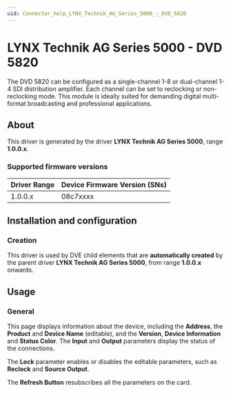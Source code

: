 ```yaml
---
uid: Connector_help_LYNX_Technik_AG_Series_5000_-_DVD_5820
---
```


# LYNX Technik AG Series 5000 - DVD 5820

The DVD 5820 can be configured as a single-channel 1-8 or dual-channel 1-4 SDI distribution amplifier. Each channel can be set to reclocking or non-reclocking mode. This module is ideally suited for demanding digital multi-format broadcasting and professional applications.

## About

This driver is generated by the driver **LYNX Technik AG Series 5000**, range **1.0.0.x**.

### Supported firmware versions

| **Driver Range** | **Device Firmware Version (SNs)** |
|------------------|-----------------------------------|
| 1.0.0.x          | 08c7xxxx                          |

## Installation and configuration

### Creation

This driver is used by DVE child elements that are **automatically created** by the parent driver **LYNX Technik AG Series 5000**, from range **1.0.0.x** onwards.

## Usage

### General

This page displays information about the device, including the **Address**, the **Product** and **Device Name** (editable), and the **Version**, **Device Information** and **Status Color**. The **Input** and **Output** parameters display the status of the connections.

The **Lock** parameter enables or disables the editable parameters, such as **Reclock** and **Source Output**.

The **Refresh Button** resubscribes all the parameters on the card.

